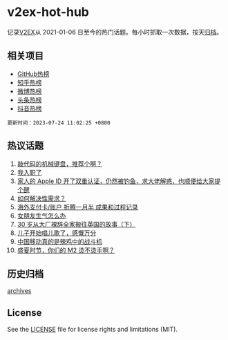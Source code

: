 # v2ex-hot-hub

 记录[V2EX](https://www.v2ex.com/)从 2021-01-06 日至今的热门话题。每小时抓取一次数据，按天[归档](archives)。
 
 ## 相关项目

- [GitHub热榜](https://github.com/it985/github-hot-hub)
- [知乎热榜](https://github.com/it985/zhihu-hot-hub)
- [微博热榜](https://github.com/it985/weibo-hot-hub)
- [头条热榜](https://github.com/it985/toutiao-hot-hub)
- [抖音热榜](https://github.com/it985/douyin-hot-hub)


 `更新时间：2023-07-24 11:02:25 +0800`

## 热议话题

1. [敲代码的机械键盘，推荐个啊？](https://www.v2ex.com/t/959004)
1. [我入职了](https://www.v2ex.com/t/959084)
1. [家人的 Apple ID 开了双重认证，仍然被钓鱼，求大佬解惑，也顺便给大家提个醒](https://www.v2ex.com/t/959041)
1. [如何解决性需求？](https://www.v2ex.com/t/958987)
1. [海外支付卡/账户 折腾一月半 成果和过程记录](https://www.v2ex.com/t/958993)
1. [女朋友生气怎么办](https://www.v2ex.com/t/959053)
1. [30 岁从大厂裸辞全家搬往英国的故事（下）](https://www.v2ex.com/t/959091)
1. [儿子开始唱儿歌了，感慨万分](https://www.v2ex.com/t/958988)
1. [中国移动真的是辣鸡中的战斗机](https://www.v2ex.com/t/959008)
1. [盛夏时节，你们的 M2 烫不烫手啊？](https://www.v2ex.com/t/958995)

## 历史归档

[archives](archives)

## License

See the [LICENSE](LICENSE) file for license rights and limitations (MIT).
